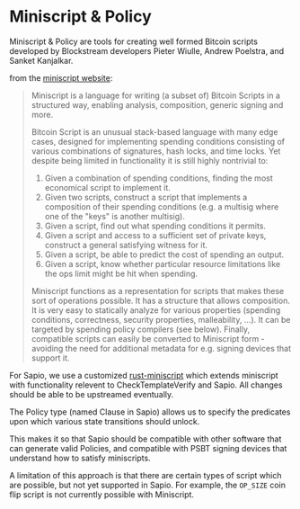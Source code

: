 # Miniscript & Policy

Miniscript & Policy are tools for creating well formed Bitcoin scripts
developed by Blockstream developers Pieter Wiulle, Andrew Poelstra, and
Sanket Kanjalkar.

from the [miniscript website](http://bitcoin.sipa.be/miniscript/):

> Miniscript is a language for writing (a subset of) Bitcoin Scripts in a
> structured way, enabling analysis, composition, generic signing and more.
> 
> Bitcoin Script is an unusual stack-based language with many edge cases,
> designed for implementing spending conditions consisting of various
> combinations of signatures, hash locks, and time locks. Yet despite being
> limited in functionality it is still highly nontrivial to:
> 
> 1.    Given a combination of spending conditions, finding the most economical script to implement it.
> 1.    Given two scripts, construct a script that implements a composition of their spending conditions (e.g. a multisig where one of the "keys" is another multisig).
> 1.    Given a script, find out what spending conditions it permits.
> 1.    Given a script and access to a sufficient set of private keys, construct a general satisfying witness for it.
> 1.    Given a script, be able to predict the cost of spending an output.
> 1.    Given a script, know whether particular resource limitations like the ops limit might be hit when spending.
> 
> Miniscript functions as a representation for scripts that makes these sort of
> operations possible. It has a structure that allows composition. It is very
> easy to statically analyze for various properties (spending conditions,
> correctness, security properties, malleability, ...). It can be targeted by
> spending policy compilers (see below). Finally, compatible scripts can easily
> be converted to Miniscript form - avoiding the need for additional metadata
> for e.g. signing devices that support it.

For Sapio, we use a customized
[rust-miniscript](https://github.com/sapio-lang/rust-miniscript) which
extends miniscript with functionality relevent to CheckTemplateVerify and
Sapio. All changes should be able to be upstreamed eventually.

The Policy type (named Clause in Sapio) allows us to specify the predicates upon which various state transitions should unlock.

This makes it so that Sapio should be compatible with other software that can
generate valid Policies, and compatible with PSBT signing devices that
understand how to satisfy miniscripts.

A limitation of this approach is that there are certain types of script which
are possible, but not yet supported in Sapio. For example, the `OP_SIZE`
coin flip script is not currently possible with Miniscript.
